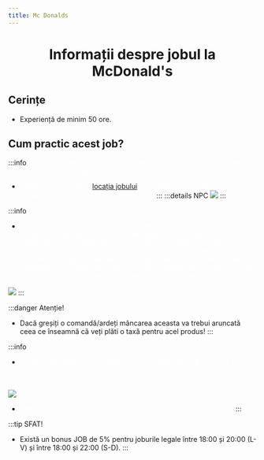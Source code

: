 ```yaml
---
title: Mc Donalds
---
```


# <span class="title-font"><center>Informații despre jobul la McDonald's</center></span>

## <span class="header-font">Cerințe</span>

- Experiență de minim 50 ore.

## <span class="header-font">Cum practic acest job?</span>

:::info
<span style="color:white">Acest job constă în prepararea comenzilor primite dar și în a menține restaurantul curat strângând de pe mese cât și de pe jos.</span>

- <span style="color:white">Începi prin a merge la [locația jobului](locatii) și a interacționa cu NPC-ul din biroul restaurantului pentru a începe tura.</span>
:::
:::details NPC
![](https://i.imgur.com/Ic4Ppnn.png)
:::

:::info
- <span style="color:white">Odată ce ați început tura, mergeți la mesele de lucru pentru a începe să primiți comenzi, după ce le primiți începeți să le efectuați și să le predați. Comenzile vor fi primite într-un mod aleatoriu, unele vor fi mai ușoare iar altele mai grele, iar acestea se repetă până când vă decideți să ieșiți din tură. Mai jos aveți un exemplu cu interfața jobului, cum se desfășoară o comandă, iar in colțul din dreapta sus dacă apăsați pe icon-ul cu o carte veți putea vizualiza toate rețetele pentru fiecare aliment:</span>

![](https://i.imgur.com/DyzcHHx.gif)
:::

:::danger Atenție!
- Dacă greșiți o comandă/ardeți mâncarea aceasta va trebui aruncată ceea ce înseamnă că veți plăti o taxă pentru acel produs!
:::

:::info
- <span style="color:white">După ce ați preparat mai multe comenzi puteți ieși de la masa de lucru și să începeți să faceți ordine în restaurant adică să stergeți mesele și pe jos.</span>

![](https://i.imgur.com/o6StZZQ.gif)

- <span style="color:white">Plata va fi făcută după fiecare comandă finalizată / zonă curățată.</span>
:::

:::tip SFAT!
- Există un bonus JOB de 5% pentru joburile legale între 18:00 și 20:00 (L-V) și între 18:00 și 22:00 (S-D).
:::